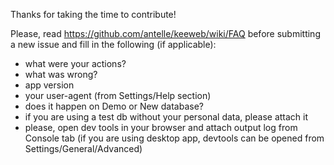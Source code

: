 Thanks for taking the time to contribute!

Please, read https://github.com/antelle/keeweb/wiki/FAQ before submitting a new issue and fill in the following (if applicable):

- what were your actions?
- what was wrong?
- app version
- your user-agent (from Settings/Help section)
- does it happen on Demo or New database?
- if you are using a test db without your personal data, please attach it
- please, open dev tools in your browser and attach output log from Console tab 
    (if you are using desktop app, devtools can be opened from Settings/General/Advanced)

